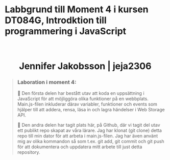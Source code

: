 # Labbgrund till Moment 4 i kursen DT084G, Introdktion till programmering i JavaScript
<br>
<h1 align="center">
  Jennifer Jakobsson | jeja2306
</h1>

>### Laboration i moment 4:
>
>:radio_button: Den första delen har bestått utav att koda en uppsättning i JavaScript för att möjliggöra olika funktioner på en webbplats. 
Main.js-filen inkluderar därav variabler, funktioner och events som hjälper till att addera, rensa, läsa in och lagra händelser i Web Storage API. 
>
>:radio_button: Den andra delen har tagit plats här, på Github, där vi tagit del utav ett publikt repo skapat av våra lärare. Jag har klonat (git clone) detta repo till
min dator för att arbeta i main.js-filen. Jag har även använt mig av olika kommandon så som t.ex. git add, git commit och git push för att dokumentera och uppdatera mitt
arbete till just detta repository.